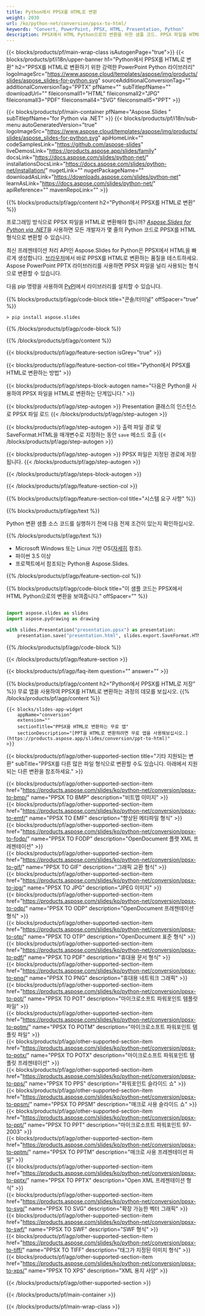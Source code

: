 ```yaml
---
title: Python에서 PPSX를 HTML로 변환
weight: 2030
url: /ko/python-net/conversion/ppsx-to-html/ 
keywords: "Convert, PowerPoint, PPSX, HTML, Presentation, Python"
description: PPSX에서 HTML Python으로의 변환을 위한 샘플 코드. PPSX 파일을 HTML 파일로 일괄 변환하려면 PowerPoint Python API를 사용하십시오.
---
```


{{< blocks/products/pf/main-wrap-class isAutogenPage="true">}}
{{< blocks/products/pf/i18n/upper-banner h1="Python에서 PPSX를 HTML로 변환" h2="PPSX를 HTML로 변환하기 위한 강력한 PowerPoint Python 라이브러리" logoImageSrc="https://www.aspose.cloud/templates/aspose/img/products/slides/aspose_slides-for-python.svg" sourceAdditionalConversionTag="" additionalConversionTag="PPTX" pfName="" subTitlepfName="" downloadUrl="" fileiconsmall1="HTML" fileiconsmall2="JPG" fileiconsmall3="PDF" fileiconsmall4="SVG" fileiconsmall5="PPT" >}}

{{< blocks/products/pf/main-container pfName="Aspose.Slides " subTitlepfName="for Python via .NET" >}}
{{< blocks/products/pf/i18n/sub-menu autoGeneratedVersion="true" logoImageSrc="https://www.aspose.cloud/templates/aspose/img/products/slides/aspose_slides-for-python.svg" apiHomeLink="" codeSamplesLink="https://github.com/aspose-slides" liveDemosLink="https://products.aspose.app/slides/family" docsLink="https://docs.aspose.com/slides/python-net/" installationsDocsLink="https://docs.aspose.com/slides/python-net/installation/" nugetLink="" nugetPackageName="" downloadAsLink="https://downloads.aspose.com/slides/python-net" learnAsLink="https://docs.aspose.com/slides/python-net/" apiReference="" mavenRepoLink="" >}}

{{% blocks/products/pf/agp/content h2="Python에서 PPSX를 HTML로 변환" %}}

프로그래밍 방식으로 PPSX 파일을 HTML로 변환해야 합니까? [*Aspose.Slides for Python via .NET*](https://products.aspose.com/slides/ko/python-net/)을 사용하면 모든 개발자가 몇 줄의 Python 코드로 PPSX를 HTML 형식으로 변환할 수 있습니다.

최신 프레젠테이션 처리 API인 Aspose.Slides for Python은 PPSX에서 HTML을 빠르게 생성합니다. [브라우저](https://products.aspose.app/slides/conversion)에서 바로 PPSX를 HTML로 변환하는 품질을 테스트하세요. Aspose PowerPoint PPTX 라이브러리를 사용하면 PPSX 파일을 널리 사용되는 형식으로 변환할 수 있습니다.

다음 pip 명령을 사용하여 [PyPI](https://pypi.org/project/Aspose.Slides/)에서 라이브러리를 설치할 수 있습니다.

{{% blocks/products/pf/agp/code-block title="콘솔/터미널" offSpacer="true" %}}

```console
> pip install aspose.slides

```

{{% /blocks/products/pf/agp/code-block %}}

{{% /blocks/products/pf/agp/content %}}

{{< blocks/products/pf/agp/feature-section isGrey="true" >}}

{{< blocks/products/pf/agp/feature-section-col title="Python에서 PPSX를 HTML로 변환하는 방법" >}}

{{< blocks/products/pf/agp/steps-block-autogen name="다음은 Python을 사용하여 PPSX 파일을 HTML로 변환하는 단계입니다." >}}

{{< blocks/products/pf/agp/step-autogen >}}
Presentation 클래스의 인스턴스로 PPSX 파일 로드
{{< /blocks/products/pf/agp/step-autogen >}}

{{< blocks/products/pf/agp/step-autogen >}}
출력 파일 경로 및 SaveFormat.HTML을 매개변수로 지정하는 동안 `save` 메소드 호출
{{< /blocks/products/pf/agp/step-autogen >}}

{{< blocks/products/pf/agp/step-autogen >}}
PPSX 파일은 지정된 경로에 저장됩니다.
{{< /blocks/products/pf/agp/step-autogen >}}

{{< /blocks/products/pf/agp/steps-block-autogen >}}

{{< /blocks/products/pf/agp/feature-section-col >}}

{{% blocks/products/pf/agp/feature-section-col title="시스템 요구 사항" %}}

{{% blocks/products/pf/agp/text %}}

 Python 변환 샘플 소스 코드를 실행하기 전에 다음 전제 조건이 있는지 확인하십시오.

{{% /blocks/products/pf/agp/text %}}

- Microsoft Windows 또는 Linux 기반 OS([자세히](https://docs.aspose.com/slides/python-net/system-requirements/) 참조).
- 파이썬 3.5 이상
- 프로젝트에서 참조되는 Python용 Aspose.Slides.

{{% /blocks/products/pf/agp/feature-section-col %}}

{{% blocks/products/pf/agp/code-block title="이 샘플 코드는 PPSX에서 HTML Python으로의 변환을 보여줍니다." offSpacer="" %}}

```py

import aspose.slides as slides
import aspose.pydrawing as drawing

with slides.Presentation("presentation.ppsx") as presentation:
    presentation.save("presentation.html", slides.export.SaveFormat.HTML5)

```
{{% /blocks/products/pf/agp/code-block %}}

{{< /blocks/products/pf/agp/feature-section >}}

{{< blocks/products/pf/agp/faq-item question="" answer="" >}}
 
{{% blocks/products/pf/agp/content h2="Python에서 PPSX를 HTML로 저장" %}}
무료 앱을 사용하여 PPSX를 HTML로 변환하는 과정의 데모를 보십시오. 
{{% /blocks/products/pf/agp/content %}}

<!-- aboutfile Starts -->

<!-- aboutfile Ends -->

    {{< blocks/slides-app-widget 
        appName="conversion"
        extension=""
        sectionTitle="PPSX을 HTML로 변환하는 무료 앱" 
        sectionDescription="[PPT을 HTML로 변환하려면 무료 앱을 사용해보십시오.](https://products.aspose.app/slides/conversion/ppt-to-html)" 
    >}}
    
{{< blocks/products/pf/agp/other-supported-section title="기타 지원되는 변환" subTitle="PPSX를 다른 많은 파일 형식으로 변환할 수도 있습니다. 아래에서 지원되는 다른 변환을 참조하세요." >}}

{{< blocks/products/pf/agp/other-supported-section-item href="https://products.aspose.com/slides/ko/python-net/conversion/ppsx-to-bmp/" name="PPSX TO BMP" description="비트맵 이미지" >}}  
{{< blocks/products/pf/agp/other-supported-section-item href="https://products.aspose.com/slides/ko/python-net/conversion/ppsx-to-emf/" name="PPSX TO EMF" description="향상된 메타파일 형식" >}}  
{{< blocks/products/pf/agp/other-supported-section-item href="https://products.aspose.com/slides/ko/python-net/conversion/ppsx-to-fodp/" name="PPSX TO FODP" description="OpenDocument 플랫 XML 프레젠테이션" >}}  
{{< blocks/products/pf/agp/other-supported-section-item href="https://products.aspose.com/slides/ko/python-net/conversion/ppsx-to-gif/" name="PPSX TO GIF" description="그래픽 교환 형식" >}}  
{{< blocks/products/pf/agp/other-supported-section-item href="https://products.aspose.com/slides/ko/python-net/conversion/ppsx-to-jpg/" name="PPSX TO JPG" description="JPEG 이미지" >}}  
{{< blocks/products/pf/agp/other-supported-section-item href="https://products.aspose.com/slides/ko/python-net/conversion/ppsx-to-odp/" name="PPSX TO ODP" description="OpenDocument 프레젠테이션 형식" >}}  
{{< blocks/products/pf/agp/other-supported-section-item href="https://products.aspose.com/slides/ko/python-net/conversion/ppsx-to-otp/" name="PPSX TO OTP" description="OpenDocument 표준 형식" >}}  
{{< blocks/products/pf/agp/other-supported-section-item href="https://products.aspose.com/slides/ko/python-net/conversion/ppsx-to-pdf/" name="PPSX TO PDF" description="휴대용 문서 형식" >}}  
{{< blocks/products/pf/agp/other-supported-section-item href="https://products.aspose.com/slides/ko/python-net/conversion/ppsx-to-png/" name="PPSX TO PNG" description="휴대용 네트워크 그래픽" >}}  
{{< blocks/products/pf/agp/other-supported-section-item href="https://products.aspose.com/slides/ko/python-net/conversion/ppsx-to-pot/" name="PPSX TO POT" description="마이크로소프트 파워포인트 템플릿 파일" >}}  
{{< blocks/products/pf/agp/other-supported-section-item href="https://products.aspose.com/slides/ko/python-net/conversion/ppsx-to-potm/" name="PPSX TO POTM" description="마이크로소프트 파워포인트 템플릿 파일" >}}  
{{< blocks/products/pf/agp/other-supported-section-item href="https://products.aspose.com/slides/ko/python-net/conversion/ppsx-to-potx/" name="PPSX TO POTX" description="마이크로소프트 파워포인트 템플릿 프레젠테이션" >}}  
{{< blocks/products/pf/agp/other-supported-section-item href="https://products.aspose.com/slides/ko/python-net/conversion/ppsx-to-pps/" name="PPSX TO PPS" description="파워포인트 슬라이드 쇼" >}}  
{{< blocks/products/pf/agp/other-supported-section-item href="https://products.aspose.com/slides/ko/python-net/conversion/ppsx-to-ppsm/" name="PPSX TO PPSM" description="매크로 사용 슬라이드 쇼" >}}  
{{< blocks/products/pf/agp/other-supported-section-item href="https://products.aspose.com/slides/ko/python-net/conversion/ppsx-to-ppt/" name="PPSX TO PPT" description="마이크로소프트 파워포인트 97-2003" >}}  
{{< blocks/products/pf/agp/other-supported-section-item href="https://products.aspose.com/slides/ko/python-net/conversion/ppsx-to-pptm/" name="PPSX TO PPTM" description="매크로 사용 프레젠테이션 파일" >}}  
{{< blocks/products/pf/agp/other-supported-section-item href="https://products.aspose.com/slides/ko/python-net/conversion/ppsx-to-pptx/" name="PPSX TO PPTX" description="Open XML 프레젠테이션 형식" >}}  
{{< blocks/products/pf/agp/other-supported-section-item href="https://products.aspose.com/slides/ko/python-net/conversion/ppsx-to-svg/" name="PPSX TO SVG" description="확장 가능한 벡터 그래픽" >}}  
{{< blocks/products/pf/agp/other-supported-section-item href="https://products.aspose.com/slides/ko/python-net/conversion/ppsx-to-swf/" name="PPSX TO SWF" description="SWF 형식" >}}  
{{< blocks/products/pf/agp/other-supported-section-item href="https://products.aspose.com/slides/ko/python-net/conversion/ppsx-to-tiff/" name="PPSX TO TIFF" description="태그가 지정된 이미지 형식" >}}  
{{< blocks/products/pf/agp/other-supported-section-item href="https://products.aspose.com/slides/ko/python-net/conversion/ppsx-to-xps/" name="PPSX TO XPS" description="XML 용지 사양" >}}  


{{< /blocks/products/pf/agp/other-supported-section >}}

{{< /blocks/products/pf/main-container >}}
    
{{< /blocks/products/pf/main-wrap-class >}}